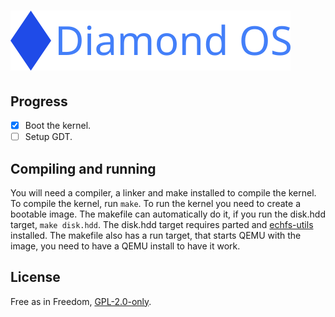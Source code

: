# ![Diamond OS](./logo/wide_logo.png)

## Progress
- [x] Boot the kernel.
- [ ] Setup GDT.

## Compiling and running
You will need a compiler, a linker and make installed to compile the kernel.
To compile the kernel, run `make`. To run the kernel you need to create a
bootable image. The makefile can automatically do it, if you run the disk.hdd
target, `make disk.hdd`. The disk.hdd target requires parted and
[echfs-utils](https://github.com/echfs/echfs) installed. The makefile also
has a run target, that starts QEMU with the image, you need to have a QEMU
install to have it work.

## License
Free as in Freedom, [GPL-2.0-only](./LICENSE).
